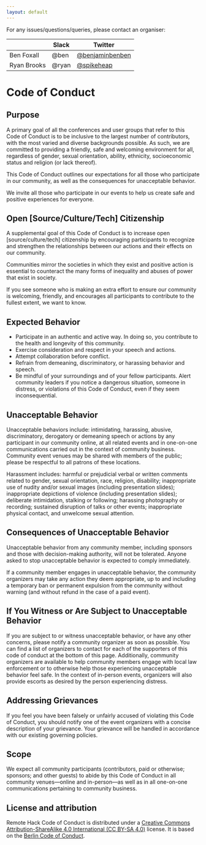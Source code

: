 ```yaml
---
layout: default
---
```


For any issues/questions/queries, please contact an organiser:

|             | Slack | Twitter                                                |
| ----------- | ----- | ------------------------------------------------------ |
| Ben Foxall  | @ben  | [@benjaminbenben](https://twitter.com/@benjaminbenben) |
| Ryan Brooks | @ryan | [@spikeheap](https://twitter.com/@spikeheap)           |

# Code of Conduct

## Purpose

A primary goal of all the conferences and user groups that refer to this Code of Conduct is to be inclusive to the largest number of contributors, with the most varied and diverse backgrounds possible. As such, we are committed to providing a friendly, safe and welcoming environment for all, regardless of gender, sexual orientation, ability, ethnicity, socioeconomic status and religion (or lack thereof).

This Code of Conduct outlines our expectations for all those who participate in our community, as well as the consequences for unacceptable behavior.

We invite all those who participate in our events to help us create safe and positive experiences for everyone.

## Open [Source/Culture/Tech] Citizenship

A supplemental goal of this Code of Conduct is to increase open [source/culture/tech] citizenship by encouraging participants to recognize and strengthen the relationships between our actions and their effects on our community.

Communities mirror the societies in which they exist and positive action is essential to counteract the many forms of inequality and abuses of power that exist in society.

If you see someone who is making an extra effort to ensure our community is welcoming, friendly, and encourages all participants to contribute to the fullest extent, we want to know.

## Expected Behavior

- Participate in an authentic and active way. In doing so, you contribute to the health and longevity of this community.
- Exercise consideration and respect in your speech and actions.
- Attempt collaboration before conflict.
- Refrain from demeaning, discriminatory, or harassing behavior and speech.
- Be mindful of your surroundings and of your fellow participants. Alert community leaders if you notice a dangerous situation, someone in distress, or violations of this Code of Conduct, even if they seem inconsequential.

## Unacceptable Behavior

Unacceptable behaviors include: intimidating, harassing, abusive, discriminatory, derogatory or demeaning speech or actions by any participant in our community online, at all related events and in one-on-one communications carried out in the context of community business. Community event venues may be shared with members of the public; please be respectful to all patrons of these locations.

Harassment includes: harmful or prejudicial verbal or written comments related to gender, sexual orientation, race, religion, disability; inappropriate use of nudity and/or sexual images (including presentation slides); inappropriate depictions of violence (including presentation slides); deliberate intimidation, stalking or following; harassing photography or recording; sustained disruption of talks or other events; inappropriate physical contact, and unwelcome sexual attention.

## Consequences of Unacceptable Behavior

Unacceptable behavior from any community member, including sponsors and those with decision-making authority, will not be tolerated.
Anyone asked to stop unacceptable behavior is expected to comply immediately.

If a community member engages in unacceptable behavior, the community organizers may take any action they deem appropriate, up to and including a temporary ban or permanent expulsion from the community without warning (and without refund in the case of a paid event).

## If You Witness or Are Subject to Unacceptable Behavior

If you are subject to or witness unacceptable behavior,
or have any other concerns, please notify a community organizer as soon as
possible. You can find a list of organizers to contact for each of the
supporters of this code of conduct at the bottom of this page. Additionally,
community organizers are available to help community members engage with local law enforcement or to otherwise help those experiencing unacceptable behavior feel safe. In the context of in-person events, organizers will also provide escorts as desired by the person experiencing distress.

## Addressing Grievances

If you feel you have been falsely or unfairly accused of violating this Code of Conduct, you should notify one of the event organizers with a concise description of your grievance. Your grievance will be handled in accordance with our existing governing policies.

## Scope

We expect all community participants (contributors, paid or otherwise; sponsors; and other guests) to abide by this Code of Conduct in all community venues—online and in-person—as well as in all one-on-one communications pertaining to community business.

## License and attribution

Remote Hack Code of Conduct is distributed under a [Creative Commons Attribution-ShareAlike 4.0 International (CC BY-SA 4.0)](https://creativecommons.org/licenses/by-sa/4.0/) license. It is based on the [Berlin Code of Conduct](https://berlincodeofconduct.org/).
